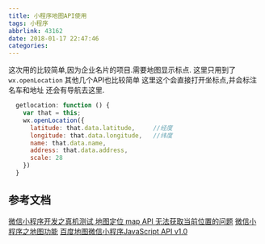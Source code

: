 ```yaml
---
title: 小程序地图API使用
tags: 小程序
abbrlink: 43162
date: 2018-01-17 22:47:46
categories:
---
```


这次用的比较简单,因为企业名片的项目.需要地图显示标点.
这里只用到了 `wx.openLocation` 其他几个API也比较简单
这里这个会直接打开坐标点,并会标注名车和地址 还会有导航去这里.
```js
  getlocation: function () {
    var that = this;
    wx.openLocation({
      latitude: that.data.latitude,     //经度
      longitude: that.data.longitude,   //纬度
      name: that.data.name,
      address: that.data.address,
      scale: 28
    })
  }
```


## 参考文档
[微信小程序开发之真机测试 地图定位 map API 无法获取当前位置的问题](http://blog.csdn.net/qq_31383345/article/details/53080503)
[微信小程序之地图功能](http://blog.csdn.net/crazy1235/article/details/55004841)
[百度地图微信小程序JavaScript API v1.0](https://github.com/baidumapapi/wxapp-jsapi)
